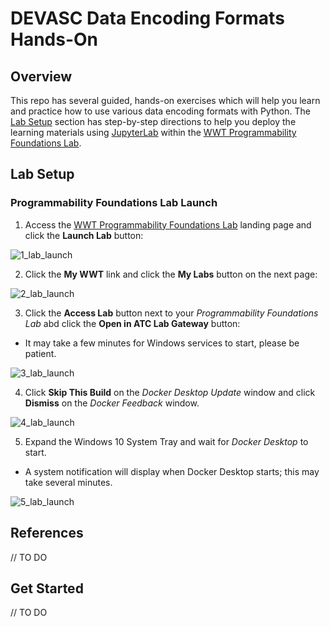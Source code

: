 # DEVASC Data Encoding Formats Hands-On

## Overview

This repo has several guided, hands-on exercises which will help you learn and practice how to use various data encoding formats with Python.  The [Lab Setup]() section has step-by-step directions to help you deploy the learning materials using [JupyterLab](https://jupyterlab.readthedocs.io/en/stable/getting_started/overview.html) within the [WWT Programmability Foundations Lab](https://www.wwt.com/lab/programmability-foundations-lab).



## Lab Setup

### Programmability Foundations Lab Launch

1. Access the [WWT Programmability Foundations Lab](https://www.wwt.com/lab/programmability-foundations-lab) landing page and click the **Launch Lab** button:

![1_lab_launch](../../../../../Desktop/Docker/gif/1_lab_launch.gif)



2. Click the **My WWT** link and click the **My Labs** button on the next page:

![2_lab_launch](../../../../../Desktop/Docker/gif/2_lab_launch.gif)



3. Click the **Access Lab** button next to your *Programmability Foundations Lab* abd click the **Open in ATC Lab Gateway** button:

- It may take a few minutes for Windows services to start, please be patient.

![3_lab_launch](../../../../../Desktop/Docker/gif/3_lab_launch.gif)



4. Click **Skip This Build** on the *Docker Desktop Update* window and click **Dismiss** on the *Docker Feedback* window.

![4_lab_launch](../../../../../Desktop/Docker/gif/4_lab_launch.gif)



5. Expand the Windows 10 System Tray and wait for *Docker Desktop* to start.

- A system notification will display when Docker Desktop starts; this may take several minutes.

![5_lab_launch](../../../../../Desktop/Docker/gif/5_lab_launch.gif)





## References

// TO DO



## Get Started

// TO DO